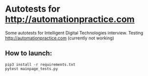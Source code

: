 # Autotests for http://automationpractice.com

 Some autotests for Intelligent Digital Technologies interview. 
 Testing http://automationpractice.com (currently not working)

## How to launch:
    
    pip3 install -r requirements.txt
    pytest mainpage_tests.py
